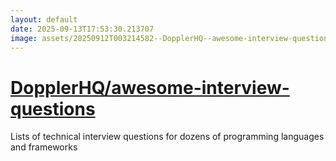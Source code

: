 ```yaml
---
layout: default
date: 2025-09-13T17:53:30.213707
image: assets/20250912T003214582--DopplerHQ--awesome-interview-questions--20250912T003417323--cropped.png
---
```


# [DopplerHQ/awesome-interview-questions](https://github.com/DopplerHQ/awesome-interview-questions)

Lists of technical interview questions for dozens of programming languages and frameworks
